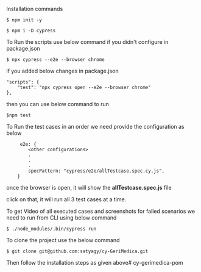 Installation commands

    $ npm init -y

    $ npm i -D cypress

To Run the scripts use below command if you didn't configure in package.json

    $ npx cypress --e2e --browser chrome

if you added below changes in package.json 

    "scripts": {
        "test": "npx cypress open --e2e --browser chrome"
    },

then you can use below command to run

    $npm test

To Run the test cases in an order we need provide the configuration as below

         e2e: {
            <other configurations>
            .
            .
            .
            specPattern: "cypress/e2e/allTestcase.spec.cy.js",
        }

once the browser is open, it will show the **allTestcase.spec.js** file

click on that, it will run all 3 test cases at a time.


To get Video of all executed cases and screenshots for failed scenarios we need to run from CLI using below command 

    $ ./node_modules/.bin/cypress run


To clone the project use the below command

    $ git clone git@github.com:satyagy/cy-GeriMedica.git

Then follow the installation steps as given above# cy-gerimedica-pom
